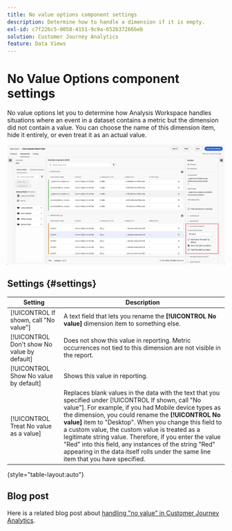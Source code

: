 ```yaml
---
title: No value options component settings
description: Determine how to handle a dimension if it is empty.
exl-id: c7f226c5-0058-4151-9c9a-652b37266beb
solution: Customer Journey Analytics
feature: Data Views
---
```

# No Value Options component settings

No value options let you to determine how Analysis Workspace handles situations where an event in a dataset contains a metric but the dimension did not contain a value. You can choose the name of this dimension item, hide it entirely, or even treat it as an actual value.

![No value options](../assets/no-value-options.png)

## Settings {#settings}

| Setting | Description |
| --- | --- |
| [!UICONTROL If shown, call "No value"] | A text field that lets you rename the **[!UICONTROL No value]** dimension item to something else. |
| [!UICONTROL Don't show No value by default] | Does not show this value in reporting. Metric occurrences not tied to this dimension are not visible in the report. |
| [!UICONTROL Show No value by default] | Shows this value in reporting. |
| [!UICONTROL Treat No value as a value] | Replaces blank values in the data with the text that you specified under [!UICONTROL If shown, call "No value"]. For example, if you had Mobile device types as the dimension, you could rename the **[!UICONTROL No value]** item to "Desktop". When you change this field to a custom value, the custom value is treated as a legitimate string value. Therefore, if you enter the value "Red" into this field, any instances of the string "Red" appearing in the data itself rolls under the same line item that you have specified. |

{style="table-layout:auto"}

## Blog post

Here is a related blog post about [handling "no value" in Customer Journey Analytics](https://experienceleaguecommunities.adobe.com/t5/adobe-analytics-blogs/handling-quot-no-value-quot-in-customer-journey-analytics/ba-p/597339).
